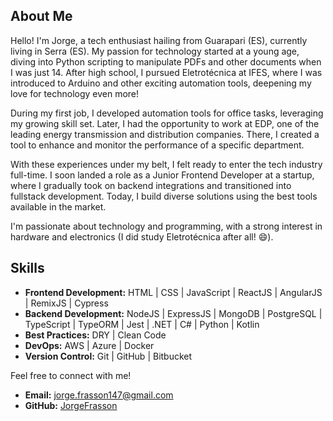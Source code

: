## About Me

Hello! I'm Jorge, a tech enthusiast hailing from Guarapari (ES), currently living in Serra (ES). My passion for technology started at a young age, diving into Python scripting to manipulate PDFs and other documents when I was just 14. After high school, I pursued Eletrotécnica at IFES, where I was introduced to Arduino and other exciting automation tools, deepening my love for technology even more!

During my first job, I developed automation tools for office tasks, leveraging my growing skill set. Later, I had the opportunity to work at EDP, one of the leading energy transmission and distribution companies. There, I created a tool to enhance and monitor the performance of a specific department.

With these experiences under my belt, I felt ready to enter the tech industry full-time. I soon landed a role as a Junior Frontend Developer at a startup, where I gradually took on backend integrations and transitioned into fullstack development. Today, I build diverse solutions using the best tools available in the market.

I'm passionate about technology and programming, with a strong interest in hardware and electronics (I did study Eletrotécnica after all! 😄).

## Skills

- **Frontend Development:** HTML | CSS | JavaScript | ReactJS | AngularJS | RemixJS | Cypress
- **Backend Development:** NodeJS | ExpressJS | MongoDB | PostgreSQL | TypeScript | TypeORM | Jest | .NET | C# | Python | Kotlin
- **Best Practices:** DRY | Clean Code
- **DevOps:** AWS | Azure | Docker
- **Version Control:** Git | GitHub | Bitbucket

Feel free to connect with me!

- **Email:** jorge.frasson147@gmail.com
- **GitHub:** [JorgeFrasson](https://github.com/JorgeFrasson)

<!---
JorgeFrasson/JorgeFrasson is a ✨ special ✨ repository because its `README.md` (this file) appears on your GitHub profile.
You can click the Preview link to take a look at your changes.
--->
